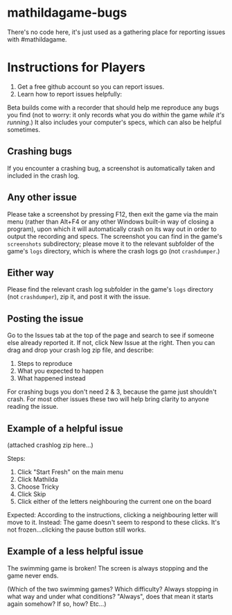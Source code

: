 # mathildagame-bugs
There's no code here, it's just used as a gathering place for reporting issues with #mathildagame.

# Instructions for Players
1. Get a free github account so you can report issues.
2. Learn how to report issues helpfully:

Beta builds come with a recorder that should help me reproduce any bugs you find (not to worry: it only records what you do *within* the game *while it's running*.)  It also includes your computer's specs, which can also be helpful sometimes.

## Crashing bugs

If you encounter a crashing bug, a screenshot is automatically taken and included in the crash log.

## Any other issue

Please take a screenshot by pressing F12, then exit the game via the main menu (rather than Alt+F4 or any other Windows built-in way of closing a program), upon which it will automatically crash on its way out in order to output the recording and specs.  The screenshot you can find in the game's `screenshots` subdirectory; please move it to the relevant subfolder of the game's `logs` directory, which is where the crash logs go (not `crashdumper`.)

## Either way

Please find the relevant crash log subfolder in the game's `logs` directory (not `crashdumper`), zip it, and post it with the issue.

## Posting the issue

Go to the Issues tab at the top of the page and search to see if someone else already reported it.  If not, click New Issue at the right.  Then you can drag and drop your crash log zip file, and describe:

1. Steps to reproduce
2. What you expected to happen
3. What happened instead

For crashing bugs you don't need 2 & 3, because the game just shouldn't crash.  For most other issues these two will help bring clarity to anyone reading the issue.

## Example of a helpful issue

(attached crashlog zip here...)

Steps:

1. Click "Start Fresh" on the main menu
2. Click Mathilda
3. Choose Tricky
4. Click Skip
5. Click either of the letters neighbouring the current one on the board

Expected: According to the instructions, clicking a neighbouring letter will move to it.
Instead: The game doesn't seem to respond to these clicks.  It's not frozen...clicking the pause button still works.

## Example of a less helpful issue

The swimming game is broken!  The screen is always stopping and the game never ends.

(Which of the two swimming games?  Which difficulty?  Always stopping in what way and under what conditions?  "Always", does that mean it starts again somehow?  If so, how?  Etc...)
